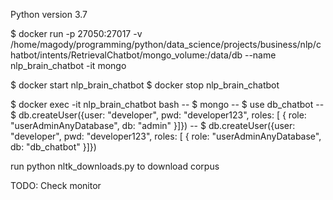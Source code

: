 Python version 3.7

$ docker run -p 27050:27017 -v /home/magody/programming/python/data_science/projects/business/nlp/chatbot/intents/RetrievalChatbot/mongo_volume:/data/db --name nlp_brain_chatbot -it mongo

$ docker start nlp_brain_chatbot
$ docker stop nlp_brain_chatbot

$ docker exec -it nlp_brain_chatbot bash
-- $ mongo
-- $ use db_chatbot
-- $ db.createUser({user: "developer", pwd: "developer123", roles: [ { role: "userAdminAnyDatabase", db: "admin" }]})
-- $ db.createUser({user: "developer", pwd: "developer123", roles: [ { role: "userAdminAnyDatabase", db: "db_chatbot" }]})


run python nltk_downloads.py to download corpus


TODO: Check monitor
